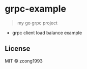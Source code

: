 # grpc-example

> my go grpc project

- grpc client load balance example

## License

MIT &copy; zcong1993
